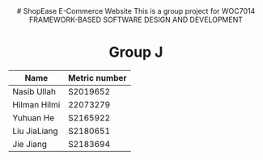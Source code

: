 <center>
# ShopEase E-Commerce Website
This is a group project for WOC7014 FRAMEWORK-BASED SOFTWARE DESIGN AND DEVELOPMENT

# Group J
| Name           | Metric number |
| -------------- | ------------- |
| Nasib Ullah    | S2019652      |
| Hilman Hilmi   | 22073279      |
| Yuhuan He      | S2165922      |
| Liu JiaLiang   | S2180651      |
| Jie Jiang      | S2183694      |
  
<img scr="Ecommerce_Website/static/images/ShopEase.jpg" width="500">
 
</center>
